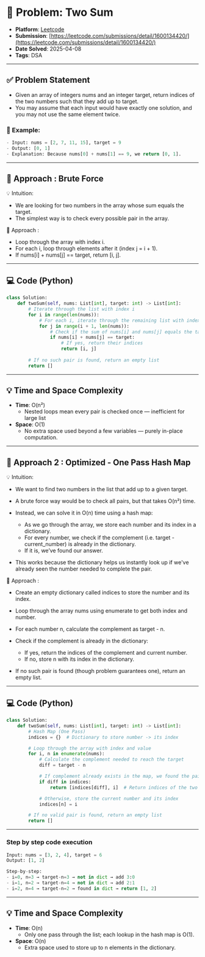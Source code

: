 # 🧮 Problem: Two Sum

- **Platform**: [Leetcode](https://leetcode.com/problems/two-sum/)
- **Submission**: [https://leetcode.com/submissions/detail/1600134420/](https://leetcode.com/submissions/detail/1600134420/)
- **Date Solved**: 2025-04-08
- **Tags**: DSA

---

## ✅ Problem Statement
- Given an array of integers nums and an integer target, return indices of the two numbers such that they add up to target.
- You may assume that each input would have exactly one solution, and you may not use the same element twice.

### 🌰 Example:
```python
- Input: nums = [2, 7, 11, 15], target = 9  
- Output: [0, 1]
- Explanation: Because nums[0] + nums[1] == 9, we return [0, 1].
```
---

## 🚀  Approach : Brute Force
💡 Intuition:
- We are looking for two numbers in the array whose sum equals the target.
- The simplest way is to check every possible pair in the array.

🧠 Approach :
- Loop through the array with index i.
- For each i, loop through elements after it (index j = i + 1).
- If nums[i] + nums[j] == target, return [i, j].

---

## 💻 Code (Python)

```python
class Solution:
    def twoSum(self, nums: List[int], target: int) -> List[int]:
        # Iterate through the list with index i
        for i in range(len(nums)):
            # For each i, iterate through the remaining list with index j
            for j in range(i + 1, len(nums)):
                # Check if the sum of nums[i] and nums[j] equals the target
                if nums[i] + nums[j] == target:
                    # If yes, return their indices
                    return [i, j]
        
        # If no such pair is found, return an empty list
        return []

```

---

## 💡 Time and Space Complexity
- **Time**: O(n²)
    - Nested loops mean every pair is checked once — inefficient for large list
- **Space**: O(1)
    - No extra space used beyond a few variables — purely in-place computation.

---
## 🚀  Approach 2 : Optimized - One Pass Hash Map
💡 Intuition:
- We want to find two numbers in the list that add up to a given target.
- A brute force way would be to check all pairs, but that takes O(n²) time.

- Instead, we can solve it in O(n) time using a hash map:
     - As we go through the array, we store each number and its index in a dictionary.
     - For every number, we check if the complement (i.e. target - current_number) is already in the dictionary.
     - If it is, we’ve found our answer.
- This works because the dictionary helps us instantly look up if we've already seen the number needed to complete the pair.


🧠 Approach :
- Create an empty dictionary called indices to store the number and its index.
- Loop through the array nums using enumerate to get both index and number.
- For each number n, calculate the complement as target - n.
- Check if the complement is already in the dictionary:
     - If yes, return the indices of the complement and current number.
     - If no, store n with its index in the dictionary.

- If no such pair is found (though problem guarantees one), return an empty list.


---

## 💻 Code (Python)

```python
class Solution:
    def twoSum(self, nums: List[int], target: int) -> List[int]:
        # Hash Map (One Pass)
        indices = {}  # Dictionary to store number -> its index

        # Loop through the array with index and value
        for i, n in enumerate(nums):
            # Calculate the complement needed to reach the target
            diff = target - n

            # If complement already exists in the map, we found the pair
            if diff in indices:
                return [indices[diff], i]  # Return indices of the two numbers

            # Otherwise, store the current number and its index
            indices[n] = i

        # If no valid pair is found, return an empty list
        return []


```
---
### Step by step code execution
```python
Input: nums = [3, 2, 4], target = 6  
Output: [1, 2]

Step-by-step:
- i=0, n=3 → target-n=3 → not in dict → add 3:0
- i=1, n=2 → target-n=4 → not in dict → add 2:1
- i=2, n=4 → target-n=2 → found in dict → return [1, 2]

```
---

## 💡 Time and Space Complexity
- **Time**: O(n)
    - Only one pass through the list; each lookup in the hash map is O(1).
- **Space**: O(n)
    - Extra space used to store up to n elements in the dictionary.

